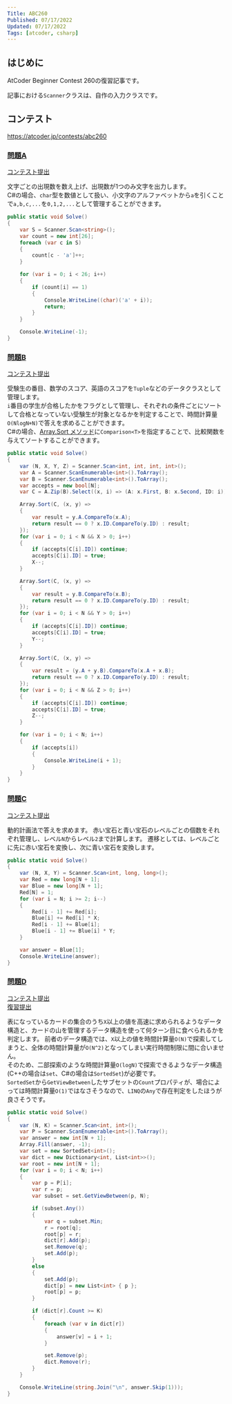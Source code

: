 ```yaml
---
Title: ABC260
Published: 07/17/2022
Updated: 07/17/2022
Tags: [atcoder, csharp]
---
```


## はじめに

AtCoder Beginner Contest 260の復習記事です。

記事における`Scanner`クラスは、自作の入力クラスです。

## コンテスト

<https://atcoder.jp/contests/abc260>

### [問題A](https://atcoder.jp/contests/abc260/tasks/abc260_a)

[コンテスト提出](https://atcoder.jp/contests/abc260/submissions/33290941)

文字ごとの出現数を数え上げ、出現数が1つのみ文字を出力します。  
C#の場合、`char`型を数値として扱い、小文字のアルファベットから`a`を引くことで`a,b,c,...`を`0,1,2,...`として管理することができます。

```csharp
public static void Solve()
{
    var S = Scanner.Scan<string>();
    var count = new int[26];
    foreach (var c in S)
    {
        count[c - 'a']++;
    }

    for (var i = 0; i < 26; i++)
    {
        if (count[i] == 1)
        {
            Console.WriteLine((char)('a' + i));
            return;
        }
    }

    Console.WriteLine(-1);
}
```

### [問題B](https://atcoder.jp/contests/abc260/tasks/abc260_b)

[コンテスト提出](https://atcoder.jp/contests/abc260/submissions/33297423)

受験生の番目、数学のスコア、英語のスコアを`Tuple`などのデータクラスとして管理します。  
`i`番目の学生が合格したかをフラグとして管理し、それぞれの条件ごとにソートして合格となっていない受験生が対象となるかを判定することで、時間計算量`O(NlogN+N)`で答えを求めることができます。  
C#の場合、[Array.Sort メソッド](https://docs.microsoft.com/ja-jp/dotnet/api/system.array.sort?view=net-6.0#system-array-sort-1(-0()-system-comparison((-0))))に`Comparison<T>`を指定することで、比較関数を与えてソートすることができます。

```csharp
public static void Solve()
{
    var (N, X, Y, Z) = Scanner.Scan<int, int, int, int>();
    var A = Scanner.ScanEnumerable<int>().ToArray();
    var B = Scanner.ScanEnumerable<int>().ToArray();
    var accepts = new bool[N];
    var C = A.Zip(B).Select((x, i) => (A: x.First, B: x.Second, ID: i)).ToArray();

    Array.Sort(C, (x, y) =>
    {
        var result = y.A.CompareTo(x.A);
        return result == 0 ? x.ID.CompareTo(y.ID) : result;
    });
    for (var i = 0; i < N && X > 0; i++)
    {
        if (accepts[C[i].ID]) continue;
        accepts[C[i].ID] = true;
        X--;
    }

    Array.Sort(C, (x, y) =>
    {
        var result = y.B.CompareTo(x.B);
        return result == 0 ? x.ID.CompareTo(y.ID) : result;
    });
    for (var i = 0; i < N && Y > 0; i++)
    {
        if (accepts[C[i].ID]) continue;
        accepts[C[i].ID] = true;
        Y--;
    }

    Array.Sort(C, (x, y) =>
    {
        var result = (y.A + y.B).CompareTo(x.A + x.B);
        return result == 0 ? x.ID.CompareTo(y.ID) : result;
    });
    for (var i = 0; i < N && Z > 0; i++)
    {
        if (accepts[C[i].ID]) continue;
        accepts[C[i].ID] = true;
        Z--;
    }

    for (var i = 0; i < N; i++)
    {
        if (accepts[i])
        {
            Console.WriteLine(i + 1);
        }
    }
}
```

### [問題C](https://atcoder.jp/contests/abc260/tasks/abc260_c)

[コンテスト提出](https://atcoder.jp/contests/abc260/submissions/33301206)

動的計画法で答えを求めます。
赤い宝石と青い宝石のレベルごとの個数をそれぞれ管理し、レベル`N`からレベル`2`まで計算します。
遷移としては、レベルごとに先に赤い宝石を変換し、次に青い宝石を変換します。

```csharp
public static void Solve()
{
    var (N, X, Y) = Scanner.Scan<int, long, long>();
    var Red = new long[N + 1];
    var Blue = new long[N + 1];
    Red[N] = 1;
    for (var i = N; i >= 2; i--)
    {
        Red[i - 1] += Red[i];
        Blue[i] += Red[i] * X;
        Red[i - 1] += Blue[i];
        Blue[i - 1] += Blue[i] * Y;
    }

    var answer = Blue[1];
    Console.WriteLine(answer);
}
```

### [問題D](https://atcoder.jp/contests/abc260/tasks/abc260_d)

[コンテスト提出](https://atcoder.jp/contests/abc260/submissions/33307596)  
[復習提出](https://atcoder.jp/contests/abc260/submissions/33325148)

表になっているカードの集合のうち`X`以上の値を高速に求められるようなデータ構造と、カードの山を管理するデータ構造を使って何ターン目に食べられるかを判定します。
前者のデータ構造では、`X`以上の値を時間計算量`O(N)`で探索してしまうと、全体の時間計算量が`O(N^2)`となってしまい実行時間制限に間に合いません。  
そのため、二部探索のような時間計算量`O(logN)`で探索できるようなデータ構造(C++の場合は`set`、C#の場合は`SortedSet`)が必要です。  
`SortedSet`から`GetViewBetween`したサブセットの`Count`プロパティが、場合によっては時間計算量`O(1)`ではなさそうなので、`LINQ`の`Any`で存在判定をしたほうが良さそうです。

```csharp
public static void Solve()
{
    var (N, K) = Scanner.Scan<int, int>();
    var P = Scanner.ScanEnumerable<int>().ToArray();
    var answer = new int[N + 1];
    Array.Fill(answer, -1);
    var set = new SortedSet<int>();
    var dict = new Dictionary<int, List<int>>();
    var root = new int[N + 1];
    for (var i = 0; i < N; i++)
    {
        var p = P[i];
        var r = p;
        var subset = set.GetViewBetween(p, N);

        if (subset.Any())
        {
            var q = subset.Min;
            r = root[q];
            root[p] = r;
            dict[r].Add(p);
            set.Remove(q);
            set.Add(p);
        }
        else
        {
            set.Add(p);
            dict[p] = new List<int> { p };
            root[p] = p;
        }

        if (dict[r].Count >= K)
        {
            foreach (var v in dict[r])
            {
                answer[v] = i + 1;
            }

            set.Remove(p);
            dict.Remove(r);
        }
    }

    Console.WriteLine(string.Join("\n", answer.Skip(1)));
}
```
